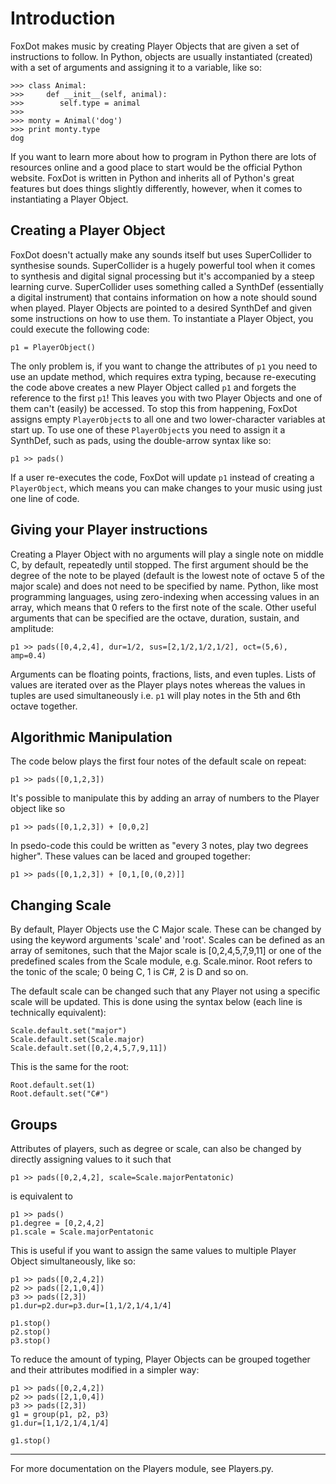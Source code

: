 # Introduction

FoxDot makes music by creating Player Objects that are given a set of instructions to follow. In Python, objects are usually instantiated (created) with a set of arguments and assigning it to a variable, like so:

	>>> class Animal:
	>>>     def __init__(self, animal):
	>>>        self.type = animal
	>>>
	>>> monty = Animal('dog')
	>>> print monty.type
	dog

If you want to learn more about how to program in Python there are lots of resources online and a good place to start would be the official Python website. FoxDot is written in Python and inherits all of Python's great features but does things slightly differently, however, when it comes to instantiating a Player Object.

## Creating a Player Object

FoxDot doesn't actually make any sounds itself but uses SuperCollider to synthesise sounds. SuperCollider is a hugely powerful tool when it comes to synthesis and digital signal processing but it's accompanied by a steep learning curve. SuperCollider uses something called a SynthDef (essentially a digital instrument) that contains information on how a note should sound when played. Player Objects are pointed to a desired SynthDef and given some instructions on how to use them. To instantiate a Player Object, you could execute the following code:

	p1 = PlayerObject()

The only problem is, if you want to change the attributes of `p1` you need to use an update method, which requires extra typing, because re-executing the code above creates a new Player Object called `p1` and forgets the reference to the first `p1`! This leaves you with two Player Objects and one of them can't (easily) be accessed. To stop this from happening, FoxDot assigns empty `PlayerObject`s to all one and two lower-character variables at start up. To use one of these `PlayerObject`s you need to assign it a SynthDef, such as pads, using the double-arrow syntax like so:

	p1 >> pads()

If a user re-executes the code, FoxDot will update `p1` instead of creating a `PlayerObject`, which means you can make changes to your music using just one line of code.

## Giving your Player instructions

Creating a Player Object with no arguments will play a single note on middle C, by default, repeatedly until stopped. The first argument should be the degree of the note to be played (default is the lowest note of octave 5 of the major scale) and does not need to be specified by name. Python, like most programming languages, using zero-indexing when accessing values in an array, which means that 0 refers to the first note of the scale. Other useful arguments that can be specified are the octave, duration, sustain, and amplitude:

	p1 >> pads([0,4,2,4], dur=1/2, sus=[2,1/2,1/2,1/2], oct=(5,6), amp=0.4)

Arguments can be floating points, fractions, lists, and even tuples. Lists of values are iterated over as the Player plays notes whereas the values in tuples are used simultaneously i.e. `p1` will play notes in the 5th and 6th octave together.

## Algorithmic Manipulation

The code below plays the first four notes of the default scale on repeat:

	p1 >> pads([0,1,2,3])

It's possible to manipulate this by adding an array of numbers to the Player object like so

	p1 >> pads([0,1,2,3]) + [0,0,2]

In psedo-code this could be written as "every 3 notes, play two degrees higher". These values can be laced and grouped together:

	p1 >> pads([0,1,2,3]) + [0,1,[0,(0,2)]]

## Changing Scale

By default, Player Objects use the C Major scale. These can be changed by using the keyword arguments 'scale' and 'root'. Scales can be defined as an array of semitones, such that the Major scale is [0,2,4,5,7,9,11] or one of the predefined scales from the Scale module, e.g. Scale.minor. Root refers to the tonic of the scale; 0 being C, 1 is C#, 2 is D and so on.

The default scale can be changed such that any Player not using a specific scale will be updated. This is done using the syntax below (each line is technically equivalent):

	Scale.default.set("major")
	Scale.default.set(Scale.major)
	Scale.default.set([0,2,4,5,7,9,11])

This is the same for the root:

	Root.default.set(1)
	Root.default.set("C#")

## Groups

Attributes of players, such as degree or scale, can also be changed by directly assigning values to it such that

	p1 >> pads([0,2,4,2], scale=Scale.majorPentatonic)

is equivalent to

	p1 >> pads()
	p1.degree = [0,2,4,2]
	p1.scale = Scale.majorPentatonic

This is useful if you want to assign the same values to multiple Player Object simultaneously, like so:

	p1 >> pads([0,2,4,2])
	p2 >> pads([2,1,0,4])
	p3 >> pads([2,3])
	p1.dur=p2.dur=p3.dur=[1,1/2,1/4,1/4]
	
	p1.stop()
	p2.stop()
	p3.stop()

To reduce the amount of typing, Player Objects can be grouped together and their attributes modified in a simpler way:

	p1 >> pads([0,2,4,2])
	p2 >> pads([2,1,0,4])
	p3 >> pads([2,3])
	g1 = group(p1, p2, p3)
	g1.dur=[1,1/2,1/4,1/4]
	
	g1.stop()


----------

For more documentation on the Players module, see Players.py.